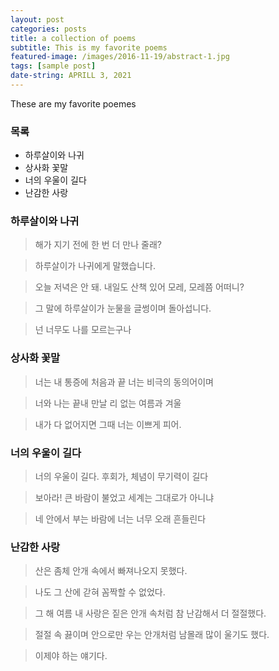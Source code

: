 ```yaml
---
layout: post
categories: posts
title: a collection of poems
subtitle: This is my favorite poems
featured-image: /images/2016-11-19/abstract-1.jpg
tags: [sample post]
date-string: APRILL 3, 2021
---
```


These are my favorite poemes

### 목록

* 하루살이와 나귀
* 상사화 꽃말
* 너의 우울이 길다
* 난감한 사랑

### 하루살이와 나귀

> 해가 지기 전에
한 번 더 만나 줄래?

> 하루살이가 나귀에게
말했습니다.

> 오늘 저녁은 안 돼.
내일도 산책 있어
모레, 모레쯤 어떠니?

> 그 말에 하루살이가
눈물을 글썽이며 돌아섭니다.

> 넌 너무도 나를 모르는구나

### 상사화 꽃말

> 너는 내 통증에 처음과 끝
너는 비극의 동의어이며

> 너와 나는 끝내 만날 리 없는
여름과 겨울

> 내가 다 없어지면
그때 너는 이쁘게 피어.

### 너의 우울이 길다

> 너의 우울이 길다.
후회가, 체념이
무기력이 길다

> 보아라!
큰 바람이 불었고
세계는 그대로가 아니냐

> 네 안에서 부는 바람에
너는 너무 오래 흔들린다

### 난감한 사랑

> 산은 좀체 안개 속에서
빠져나오지 못했다.

> 나도 그 산에 갇혀
꼼짝할 수 없었다.

> 그 해 여름 내 사랑은 
짙은 안개 속처럼
참 난감해서 더 절절했다.

> 절절 속 끓이며
안으로만 우는 안개처럼
남몰래 많이 울기도 했다.

> 이제야 하는 얘기다.
